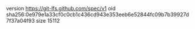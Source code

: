 version https://git-lfs.github.com/spec/v1
oid sha256:0e979e1a33cf0c0cb1c436cd943e353eeb6e52844fc09b7b39927d7f37a04f93
size 15112
